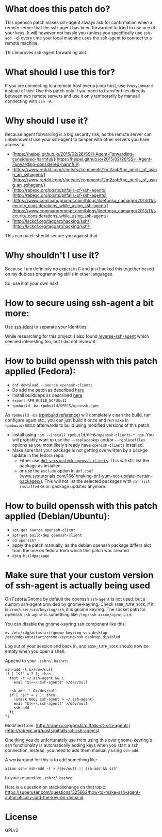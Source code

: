 # What does this patch do?
This openssh patch makes ssh-agent always ask for confirmation when a remote server that the ssh-agent has been forwarded to tried to use one of your keys.
It will however not hassle you (unless you specifically use `ssh-add -c`) every time your local machine uses the ssh-agent to connect to a remote machine.

This improves ssh-agent forwarding alot.

# What should I use this for?
If you are connecting to a remote host over a jump host, use `ProxyCommand` instead of this!
Use this patch only if you need to transfer files directly between two remote servers and use it only temporarily by manuall connecting with `ssh -A`.

# Why should I use it?
Because agent forwarding is a big security risk, as the remote server can unbeknownst use your ssh-agent to tamper with other servers you have access to:

 * [https://heipei.github.io/2015/02/26/SSH-Agent-Forwarding-considered-harmful/](https://heipei.github.io/2015/02/26/SSH-Agent-Forwarding-considered-harmful/)
 * [https://www.reddit.com/r/netsec/comments/2m2zpb/the_perils_of_using_an_sshagent/](https://www.reddit.com/r/netsec/comments/2m2zpb/the_perils_of_using_an_sshagent/)
 * [http://rabexc.org/posts/pitfalls-of-ssh-agents](http://rabexc.org/posts/pitfalls-of-ssh-agents)
 * [https://www.commandprompt.com/blogs/ildefonso_camargo/2013/11/security_considerations_while_using_ssh-agent/](https://www.commandprompt.com/blogs/ildefonso_camargo/2013/11/security_considerations_while_using_ssh-agent/)
 * [http://lackof.org/taggart/hacking/ssh/](http://lackof.org/taggart/hacking/ssh/)

This can patch should secure you against that.

# Why shouldn't I use it?
Because I am definitely no expert in C and just hacked this together based on my dubious programming skills in other languages.

So, use it at your own risk!

# How to secure using ssh-agent a bit more:
Use [ssh-ident](https://github.com/ccontavalli/ssh-ident) to separate your identities!

While researching for this project, I also found [reverse-ssh-agent](https://github.com/ewindisch/reverse-ssh-agent) which seemed interesting too, but I did not review it.

# How to build openssh with this patch applied (Fedora):
  * `dnf download --source openssh-clients`
  * Do add the patch as described [here](https://unix.stackexchange.com/questions/16904/how-to-unpack-modify-rebuild-and-install-a-srpm)
  * Install builddeps as described [here](https://stackoverflow.com/questions/13227162/automatically-install-build-dependencies-prior-to-building-an-rpm-package)
  * `export RPM_BUILD_NCPUS=12`
  * `rpmbuild -ba rpmbuild/SPECS/openssh.spec`

As `rpmbuild -ba` ([rpmbuild reference](http://www.rpm.org/max-rpm-snapshot/ch-rpm-b-command.html)) will completely clean the build, run configure again etc., you can just build it once and run `make` in `rpmbuild/BUILD` afterwards to build using modified versions of this patch.

  * Install using `rpm --install rpmbuild/RPMS/openssh-clients-*.rpm`. You will probably want to use the `--replacepkgs` and/or `--replacefiles` options as you most likely already have `openssh-clients` installed.
  * Make sure that your package is not getting overwritten by a packge update in the fedora repo: 
    * Either use [`dnf versionlock openssh-clients`](https://dnf-plugins-extras.readthedocs.org/en/latest/versionlock.html). This will still list the package as installed.
    * or use the `exclude` option in `dnf.conf` (www.systutorials.com/1661/making-dnf-yum-not-update-certain-packages/). This will not list the selected packages with `dnf list installed` or on package updates anymore.

# How to build openssh with this patch applied (Debian/Ubuntu):
  * `apt-get source openssh-client`
  * `apt-get build-dep openssh-client`
  * `cd openssh*`
  * apply the patch manually, as the debian openssh package differs alot from the one on fedora from which this patch was created
  * `dpkg-buildpackage`

# Make sure that your custom version of ssh-agent is actually being used
On Fedora/Gnome by default the openssh `ssh-agent` is not used, but a custom ssh-agent provided by gnome-keyring. Check `$SSH_AUTH_SOCK`, if it is `/run/user/uid/keyring/ssh`, it is gnome keyring. The socket path for openssh `ssh-agent` is something like `/tmp/ssh-xxxxx/agent.pid`.

You can disable the gnome-keyring ssh component like this:

```
mv /etc/xdg/autostart/gnome-keyring-ssh.desktop /etc/xdg/autostart/gnome-keyring-ssh.desktop.disabled
```

Log out of your session and back in, and `$SSH_AUTH_SOCK` should now be empty when you open a shell.

Append to your `.zshrc`/`.bashrc`:
```
ssh-add -l &>/dev/null
if [ "$?" = 2 ]; then
  test -r ~/.ssh-agent && \
    eval "$(<~/.ssh-agent)" >/dev/null

  ssh-add -l &>/dev/null
  if [ "$?" = 2 ]; then
    (umask 066; ssh-agent > ~/.ssh-agent)
    eval "$(<~/.ssh-agent)" >/dev/null
    ssh-add
  fi
fi
```

Modified from: [http://rabexc.org/posts/pitfalls-of-ssh-agents](http://rabexc.org/posts/pitfalls-of-ssh-agents)

One thing you do unfortunately use from using this over gnome-keyring's ssh functionality is automatically adding keys when you start a ssh connection, instead, you need to add them manually using `ssh-add`.

A workaround for this is to add something like

    alias ssh='ssh-add -l > /dev/null || ssh-add && ssh'

to your respective `.zshrc`/`.bashrc`.

Here is a question on stackexchange on that topic: https://superuser.com/questions/325662/how-to-make-ssh-agent-automatically-add-the-key-on-demand

# License
GPLv2
